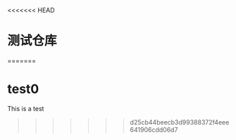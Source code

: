 <<<<<<< HEAD
# 测试仓库
=======
# test0
This is a test
>>>>>>> d25cb44beecb3d99388372f4eee641906cdd06d7

